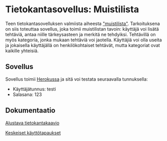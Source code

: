 # Tietokantasovellus: Muistilista

Teen tietokantasovelluksen valmiista aiheesta ["muistilista"](http://advancedkittenry.github.io/suunnittelu_ja_tyoymparisto/aiheet/Muistilista.html). Tarkoituksena on siis toteuttaa sovellus, joka toimii muistilistan tavoin: käyttäjä voi lisätä tehtäviä, antaa niille tärkeysasteen ja merkitä ne tehdyiksi. Tehtävillä on myös kategoria, jonka mukaan tehtäviä voi jaotella. Käyttäjiä voi olla useita ja jokaisella käyttäjällä on henkilökohtaiset tehtävät, mutta kategoriat ovat kaikille yhteisiä. 

## Sovellus
Sovellus toimii [Herokussa](https://mamelukin-muistilista.herokuapp.com/) ja sitä voi testata seuraavalla tunnuksella:

- Käyttäjätunnus: testi
- Salasana: 123

## Dokumentaatio

[Alustava tietokantakaavio](https://github.com/Mamelukki/Muistilista/blob/master/documentation/tietokantakaavio.png)

[Keskeiset käyttötapaukset](https://github.com/Mamelukki/Muistilista/blob/master/documentation/k%C3%A4yttotapaukset.md)

